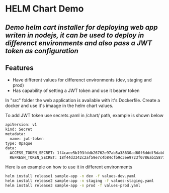 # HELM Chart Demo
## _Demo helm cart installer for deploying web app writen in nodejs, it can be used to deploy in differenct environments and also pass a JWT token as configuration_

## Features

- Have different values for differenct environments (dev, staging and prod)
- Has capability of setting a JWT token and use it bearer token

In "src" folder the web application is available with it's Dockerfile.
Create a docker and use it's imaage in the helm chart values.

To add JWT token use secrets.yaml in /chart/ path, example is shown below

```sh
apiVersion: v1
kind: Secret
metadata:
  name: jwt-token
type: Opaque
data:
  ACCESS_TOKEN_SECRET: 1f4caee5b193fddb26762e97ab5a38630ad60f6dddf5dab8748b39877b3e604c81c75072245b416398e27388be9b42cd715274d5743375e135630d088e2e74d4
  REFRESH_TOKEN_SECRET: 18f44d3342c2af59e7c4b84cfb9c3ee9723f0786ab1587155459e6181a9364e51f697057640a8930c4183badbb059b0c6438eea214511d0f4008ed2413992803
```

Here is an example on how to use it in different environments

```sh
helm install release1 sample-app -n dev -f values-dev.yaml
helm install release2 sample-app -n staging -f values-staging.yaml
helm install release3 sample-app -n prod -f values-prod.yaml
```